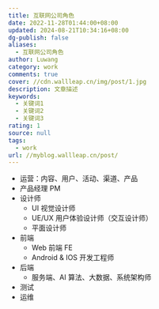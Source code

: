 ```yaml
---
title: 互联网公司角色
date: 2022-11-28T01:44:00+08:00
updated: 2024-08-21T10:34:16+08:00
dg-publish: false
aliases:
  - 互联网公司角色
author: Luwang
category: work
comments: true
cover: //cdn.wallleap.cn/img/post/1.jpg
description: 文章描述
keywords:
  - 关键词1
  - 关键词2
  - 关键词3
rating: 1
source: null
tags:
  - work
url: //myblog.wallleap.cn/post/
---
```


- 运营：内容、用户、活动、渠道、产品
- 产品经理 PM
- 设计师
	- UI 视觉设计师
	- UE/UX 用户体验设计师（交互设计师）
	- 平面设计师
- 前端
	- Web 前端 FE
	- Android & IOS 开发工程师
- 后端
	- 服务端、AI 算法、大数据、系统架构师
- 测试
- 运维
